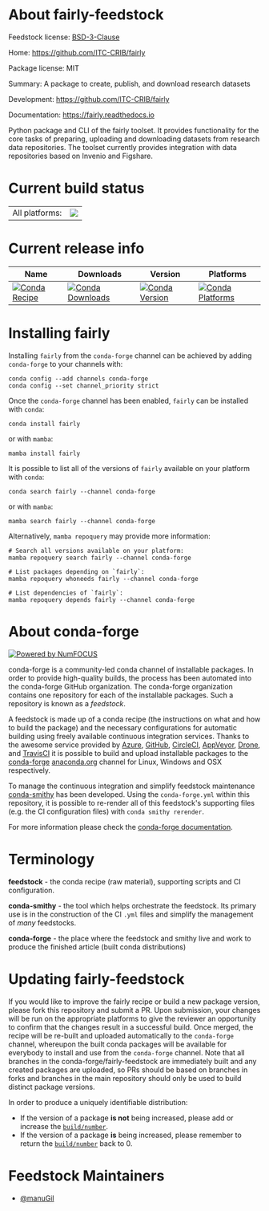 About fairly-feedstock
======================

Feedstock license: [BSD-3-Clause](https://github.com/conda-forge/fairly-feedstock/blob/main/LICENSE.txt)

Home: https://github.com/ITC-CRIB/fairly

Package license: MIT

Summary: A package to create, publish, and download research datasets

Development: https://github.com/ITC-CRIB/fairly

Documentation: https://fairly.readthedocs.io

Python package and CLI of the fairly toolset. It provides functionality for the core tasks of preparing, uploading and downloading datasets from research data repositories. The toolset currently provides integration with data repositories based on Invenio and Figshare.


Current build status
====================


<table><tr><td>All platforms:</td>
    <td>
      <a href="https://dev.azure.com/conda-forge/feedstock-builds/_build/latest?definitionId=22238&branchName=main">
        <img src="https://dev.azure.com/conda-forge/feedstock-builds/_apis/build/status/fairly-feedstock?branchName=main">
      </a>
    </td>
  </tr>
</table>

Current release info
====================

| Name | Downloads | Version | Platforms |
| --- | --- | --- | --- |
| [![Conda Recipe](https://img.shields.io/badge/recipe-fairly-green.svg)](https://anaconda.org/conda-forge/fairly) | [![Conda Downloads](https://img.shields.io/conda/dn/conda-forge/fairly.svg)](https://anaconda.org/conda-forge/fairly) | [![Conda Version](https://img.shields.io/conda/vn/conda-forge/fairly.svg)](https://anaconda.org/conda-forge/fairly) | [![Conda Platforms](https://img.shields.io/conda/pn/conda-forge/fairly.svg)](https://anaconda.org/conda-forge/fairly) |

Installing fairly
=================

Installing `fairly` from the `conda-forge` channel can be achieved by adding `conda-forge` to your channels with:

```
conda config --add channels conda-forge
conda config --set channel_priority strict
```

Once the `conda-forge` channel has been enabled, `fairly` can be installed with `conda`:

```
conda install fairly
```

or with `mamba`:

```
mamba install fairly
```

It is possible to list all of the versions of `fairly` available on your platform with `conda`:

```
conda search fairly --channel conda-forge
```

or with `mamba`:

```
mamba search fairly --channel conda-forge
```

Alternatively, `mamba repoquery` may provide more information:

```
# Search all versions available on your platform:
mamba repoquery search fairly --channel conda-forge

# List packages depending on `fairly`:
mamba repoquery whoneeds fairly --channel conda-forge

# List dependencies of `fairly`:
mamba repoquery depends fairly --channel conda-forge
```


About conda-forge
=================

[![Powered by
NumFOCUS](https://img.shields.io/badge/powered%20by-NumFOCUS-orange.svg?style=flat&colorA=E1523D&colorB=007D8A)](https://numfocus.org)

conda-forge is a community-led conda channel of installable packages.
In order to provide high-quality builds, the process has been automated into the
conda-forge GitHub organization. The conda-forge organization contains one repository
for each of the installable packages. Such a repository is known as a *feedstock*.

A feedstock is made up of a conda recipe (the instructions on what and how to build
the package) and the necessary configurations for automatic building using freely
available continuous integration services. Thanks to the awesome service provided by
[Azure](https://azure.microsoft.com/en-us/services/devops/), [GitHub](https://github.com/),
[CircleCI](https://circleci.com/), [AppVeyor](https://www.appveyor.com/),
[Drone](https://cloud.drone.io/welcome), and [TravisCI](https://travis-ci.com/)
it is possible to build and upload installable packages to the
[conda-forge](https://anaconda.org/conda-forge) [anaconda.org](https://anaconda.org/)
channel for Linux, Windows and OSX respectively.

To manage the continuous integration and simplify feedstock maintenance
[conda-smithy](https://github.com/conda-forge/conda-smithy) has been developed.
Using the ``conda-forge.yml`` within this repository, it is possible to re-render all of
this feedstock's supporting files (e.g. the CI configuration files) with ``conda smithy rerender``.

For more information please check the [conda-forge documentation](https://conda-forge.org/docs/).

Terminology
===========

**feedstock** - the conda recipe (raw material), supporting scripts and CI configuration.

**conda-smithy** - the tool which helps orchestrate the feedstock.
                   Its primary use is in the construction of the CI ``.yml`` files
                   and simplify the management of *many* feedstocks.

**conda-forge** - the place where the feedstock and smithy live and work to
                  produce the finished article (built conda distributions)


Updating fairly-feedstock
=========================

If you would like to improve the fairly recipe or build a new
package version, please fork this repository and submit a PR. Upon submission,
your changes will be run on the appropriate platforms to give the reviewer an
opportunity to confirm that the changes result in a successful build. Once
merged, the recipe will be re-built and uploaded automatically to the
`conda-forge` channel, whereupon the built conda packages will be available for
everybody to install and use from the `conda-forge` channel.
Note that all branches in the conda-forge/fairly-feedstock are
immediately built and any created packages are uploaded, so PRs should be based
on branches in forks and branches in the main repository should only be used to
build distinct package versions.

In order to produce a uniquely identifiable distribution:
 * If the version of a package **is not** being increased, please add or increase
   the [``build/number``](https://docs.conda.io/projects/conda-build/en/latest/resources/define-metadata.html#build-number-and-string).
 * If the version of a package **is** being increased, please remember to return
   the [``build/number``](https://docs.conda.io/projects/conda-build/en/latest/resources/define-metadata.html#build-number-and-string)
   back to 0.

Feedstock Maintainers
=====================

* [@manuGil](https://github.com/manuGil/)

